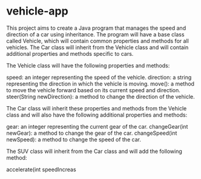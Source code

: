 # vehicle-app

This project aims to create a Java program that manages the speed and direction of a car using inheritance. The program will have a base class called Vehicle, which will contain common properties and methods for all vehicles. The Car class will inherit from the Vehicle class and will contain additional properties and methods specific to cars.


The Vehicle class will have the following properties and methods:

speed: an integer representing the speed of the vehicle.
direction: a string representing the direction in which the vehicle is moving.
move(): a method to move the vehicle forward based on its current speed and direction.
steer(String newDirection): a method to change the direction of the vehicle.

The Car class will inherit these properties and methods from the Vehicle class and will also have the following additional properties and methods:

gear: an integer representing the current gear of the car.
changeGear(int newGear): a method to change the gear of the car.
changeSpeed(int newSpeed): a method to change the speed of the car.

The SUV class will inherit from the Car class and will add the following method:

accelerate(int speedIncreas
